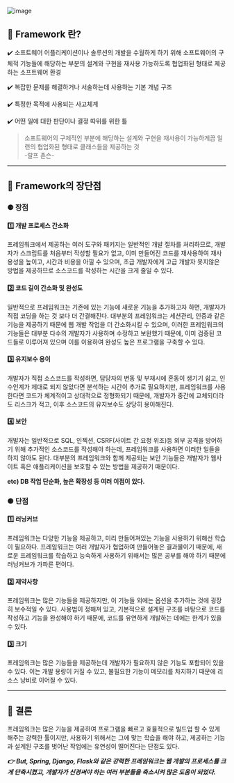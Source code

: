![image](https://user-images.githubusercontent.com/96826217/209692449-ee5ff8f8-cbb6-448b-9166-24ee168e39d0.png)

## **🔎 Framework 란?**

✔️ 소프트웨어 어플리케이션이나 솔루션의 개발을 수월하게 하기 위해 소프트웨어의 구체적 기능들에 해당하는 부분의 설계와 구현을 재사용 가능하도록 협업화된 형태로 제공하는 소프트웨어 환경

✔️ 복잡한 문제를 해결하거나 서술하는데 사용하는 기본 개념 구조

✔️ 특정한 목적에 사용되는 사고체계

✔️ 어떤 일에 대한 판단이나 결정 따위를 위한 틀

> 소프트웨어의 구체적인 부분에 해당하는 설계와 구현을 재사용이 가능하게끔 일련의 협업화된 형태로 클래스들을 제공하는 것  
> \-랄프 존슨-  
>   
>   

---

## **🔎 Framework의 장단점**

### **⚈ 장점**

#### **1️⃣ 개발 프로세스 간소화**

프레임워크에서 제공하는 여러 도구와 패키지는 일반적인 개발 절차를 처리하므로, 개발자가 스크립트를 처음부터 작성할 필요가 없고, 이미 만들어진 코드를 재사용하여 재사용성을 높이고, 시간과 비용을 아낄 수 있으며, 초급 개발자에게 고급 개발자 못지않은 방법을 제공하므로 소스코드를 작성하는 시간을 크게 줄일 수 있다.

#### 2️⃣ **코드 길이 간소화 및 완성도**

일반적으로 프레임워크는 기존에 있는 기능에 새로운 기능을 추가하고자 하면, 개발자가 직접 코딩을 하는 것 보다 더 간결해진다. 대부분의 프레임워크는 세션관리, 인증과 같은 기능을 제공하기 때문에 웹 개발 작업을 더 간소화시킬 수 있으며, 이러한 프레임워크의 기능들은 대부분 다수의 개발자가 사용하며 수정하고 보완했기 때문에, 이미 검증된 코드들로 이루어져 있으며 이를 이용하여 완성도 높은 프로그램을 구축할 수 있다.

#### 3️⃣ **유지보수 용이**

개발자가 직접 소스코드를 작성하면, 담당자의 변동 및 부재시에 혼동이 생기기 쉽고, 인수인계가 제대로 되지 않았다면 분석하는 시간이 추가로 필요하지만, 프레임워크를 사용한다면 코드가 체계적이고 상대적으로 정형화되기 때문에, 개발자가 중간에 교체되더라도 리스크가 적고, 이후 소스코드의 유지보수도 상당히 용이해진다.

#### 4️⃣ **보안**

개발자는 일반적으로 SQL, 인젝션, CSRF(사이트 간 요청 위조)등 외부 공격을 방어하기 위해 추가적인 소스코드를 작성해야 하는데, 프레임워크를 사용하면 이러한 일들을 하지 않아도 된다. 대부분의 프레임워크와 함께 제공되는 보안 기능들은 개발자가 웹사이트 혹은 애플리케이션을 보호할 수 있는 방법을 제공하기 때문이다.

**etc) DB 작업 단순화, 높은 확장성 등 여러 이점이 있다.**

### **⚈ 단점**

#### **1️⃣ 러닝커브**

프레임워크는 다양한 기능을 제공하고, 미리 만들어져있는 기능을 사용하기 위해선 학습이 필요하다. 프레임워크는 여러 개발자가 협업하여 만들어놓은 결과물이기 때문에, 새로운 프레임워크를 학습하고 능숙하게 사용하기 위해서는 많은 공부를 해야 하기 때문에 러닝커브가 가파른 편이다.

#### **2️⃣ 제약사항**

프레임워크는 많은 기능들을 제공하지만, 이 기능들 외에는 옵션을 추가하는 것에 굉장히 보수적일 수 있다. 사용법이 정해져 있고, 기본적으로 설계된 구조를 바탕으로 코드를 작성하고 기능을 완성해야 하기 때문에, 코드를 유연하게 개발하는 데에는 한계가 있을 수 있다.

#### 3️⃣ **크기**

프레임워크는 많은 기능들을 제공하는데 개발자가 필요하지 않은 기능도 포함되어 있을 수 있다. 이는 개발 용량이 커질 수 있고, 불필요한 기능이 메모리를 차지하기 때문에 리소스 낭비로 이어질 수 있다.

---

## **🔎 결론**

프레임워크는 많은 기능을 제공하여 프로그램을 빠르고 효율적으로 빌드업 할 수 있게 해주는 강력한 툴이지만, 사용하기 위해서는 그에 맞는 학습을 해야 하고, 제공하는 기능과 설계된 구조를 벗어난 작업에는 유연성이 떨어진다는 단점도 있다. 

_**👉 But, Spring, Django, Flask와 같은 강력한 프레임워크는 웹 개발의 프로세스를 크게 단축시켰고, 개발자가 신경써야 하는 여러 부분들을 축소시켜 많은 도움이 되었다.**_
